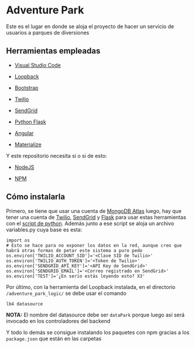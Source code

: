 # Adventure Park

Este es el lugar en donde se aloja el proyecto de hacer un servicio de usuarios a parques de diversiones

## Herramientas empleadas

 * [Visual Studio Code](https://code.visualstudio.com/)

 * [Loopback](https://loopback.io/)

 * [Bootstrap](https://getbootstrap.com/)

 * [Twilio](https://www.twilio.com/es-mx/)

 * [SendGrid](https://sendgrid.com/)

 * [Python Flask](https://flask.palletsprojects.com/en/2.2.x/)

 * [Angular](https://angular.io/)

 * [Materialize](https://materializecss.com/)

Y este repositorio necesita si o si de esto:

 * [NodeJS](https://nodejs.org/en/)

 * [NPM](https://www.npmjs.com/)

## Cómo instalarla

Primero, se tiene que usar una cuenta de [MongoDB Atlas](https://www.mongodb.com/cloud/atlas/lp/try4?utm_source=google&utm_campaign=search_gs_pl_evergreen_atlas_core_prosp-brand_gic-null_amers-co_ps-all_desktop_eng_lead&utm_term=mongodb&utm_medium=cpc_paid_search&utm_ad=e&utm_ad_campaign_id=12212624317&adgroup=115749712463&gclid=EAIaIQobChMIobjww63M-wIV1oJaBR0QsgwFEAAYASAAEgLZcPD_BwE)
luego, hay que tener una cuenta de [Twilio](https://www.twilio.com/es-mx/), [SendGrid](https://sendgrid.com/) y [Flask](https://flask.palletsprojects.com/en/2.2.x/)
para usar estas herramientas con el [script de python](twilio-and-sendgrid/). Además junto a ese script se aloja un
archivo variables.py cuya base es esta:
```
import os
# Esto se hace para no exponer los datos en la red, aunque creo que habrá otras formas de petar este sistema a puro pedo
os.environ['TWILIO_ACCOUNT_SID']='<Clave SID de Twilio>'
os.environ['TWILIO_AUTH_TOKEN']='<Token de Twilio>'
os.environ['SENDGRID_API_KEY']='<API Key de SendGrid>'
os.environ['SENDGRID_EMAIL']='<Correo registrado en SendGrid>'
os.environ['TEST']='¿En serio estás leyendo esto? X3'
```
Por último, con la herramienta del Loopback instalada, en el directorio `/adventure_park_logic/` se debe usar el comando
```
lb4 datasource
```
**NOTA:** El nombre del datasource debe ser `dataPark` porque luego así será invocado en los controladores del backend

Y todo lo demás se consigue instalando los paquetes con npm gracias a los `package.json` que están en las carpetas
